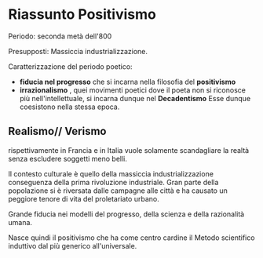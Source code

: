 # Riassunto Positivismo 

Periodo: seconda metà dell'800

Presupposti:
Massiccia industrializzazione.

Caratterizzazione del periodo poetico:
- **fiducia nel progresso** che si incarna nella filosofia del **positivismo**
- **irrazionalismo** , quei movimenti poetici dove il poeta non si riconosce più nell'intellettuale, si incarna dunque nel **Decadentismo**
Esse dunque coesistono nella stessa epoca.

## Realismo// Verismo

rispettivamente in Francia e in Italia vuole solamente scandagliare la realtà senza escludere soggetti meno belli.

Il contesto culturale è quello della massiccia industrializzazione conseguenza della prima rivoluzione industriale.
Gran parte della popolazione si  è riversata dalle campagne alle città e ha causato un peggiore tenore di vita del proletariato urbano.

Grande fiducia nei modelli del progresso, della scienza e della razionalità umana.

Nasce quindi il positivismo che ha come centro cardine il Metodo scientifico induttivo dal più generico all'universale.
<!--stackedit_data:
eyJoaXN0b3J5IjpbLTEyOTE4OTM2NjcsLTgwMzE4OTgxOSwxNT
czODUzODkzLDE5MDU5ODI1NjFdfQ==
-->